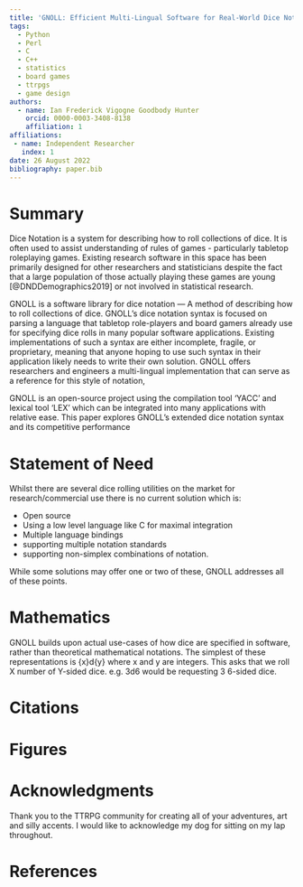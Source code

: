 ```yaml
---
title: 'GNOLL: Efficient Multi-Lingual Software for Real-World Dice Notation and Extensions'
tags:
  - Python
  - Perl
  - C
  - C++
  - statistics
  - board games
  - ttrpgs
  - game design
authors:
  - name: Ian Frederick Vigogne Goodbody Hunter
    orcid: 0000-0003-3408-8138
    affiliation: 1
affiliations:
 - name: Independent Researcher
   index: 1
date: 26 August 2022
bibliography: paper.bib
---
```


# Summary

Dice Notation is a system for describing how to roll collections of dice. It is often used to assist understanding of rules of games - particularly tabletop roleplaying games. Existing research software in this space has been primarily designed for other researchers and statisticians despite the fact that a large population of those actually playing these games are young [@DNDDemographics2019] or not involved in statistical research.

GNOLL is a software library for dice notation — A method of describing how to roll collections of dice. GNOLL’s dice notation syntax is focused on parsing a language that tabletop role-players and board gamers already use for specifying dice rolls in many popular software applications. Existing implementations of such a syntax are either incomplete, fragile, or proprietary, meaning that anyone hoping to use such syntax in their application likely needs to write their own solution. GNOLL offers researchers and engineers a multi-lingual implementation that can serve as a reference for this style of notation, 

GNOLL is an open-source project using the compilation tool ‘YACC’ and lexical tool ‘LEX’ which can be integrated into many applications with relative ease. This paper explores GNOLL’s extended dice notation syntax and its competitive performance

# Statement of Need
Whilst there are several dice rolling utilities on the market for research/commercial use there is no current solution which is:
- Open source 
- Using a low level language like C for maximal integration
- Multiple language bindings
- supporting multiple notation standards
- supporting non-simplex combinations of notation. 

While some solutions may offer one or two of these, GNOLL addresses all of these points.

# Mathematics
GNOLL builds upon actual use-cases of how dice are specified in software, rather than theoretical mathematical notations.
The simplest of these representations is {x}d{y} where x and y are integers. This asks that we roll X number of Y-sided dice. e.g. 3d6 would be requesting 3 6-sided dice.



# Citations

# Figures

# Acknowledgments
Thank you to the TTRPG community for creating all of your adventures, art and silly accents.
I would like to acknowledge my dog for sitting on my lap throughout.

# References
